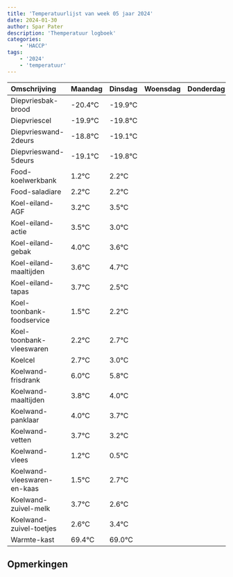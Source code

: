 ```yaml
---
title: 'Temperatuurlijst van week 05 jaar 2024'
date: 2024-01-30
author: Spar Pater
description: 'Themperatuur logboek'
categories:
    - 'HACCP'
tags:
    - '2024'
    - 'temperatuur'
---
```

|Omschrijving|Maandag|Dinsdag|Woensdag|Donderdag|Vrijdag|Zaterdag|Zondag|
|:---|:---|:---|:---|:---|:---|:---|:---|
|Diepvriesbak-brood|-20.4°C|-19.9°C| | | | | |
|Diepvriescel|-19.9°C|-19.8°C| | | | | |
|Diepvrieswand-2deurs|-18.8°C|-19.1°C| | | | | |
|Diepvrieswand-5deurs|-19.1°C|-19.8°C| | | | | |
|Food-koelwerkbank|1.2°C|2.2°C| | | | | |
|Food-saladiare|2.2°C|2.2°C| | | | | |
|Koel-eiland-AGF|3.2°C|3.5°C| | | | | |
|Koel-eiland-actie|3.5°C|3.0°C| | | | | |
|Koel-eiland-gebak|4.0°C|3.6°C| | | | | |
|Koel-eiland-maaltijden|3.6°C|4.7°C| | | | | |
|Koel-eiland-tapas|3.7°C|2.5°C| | | | | |
|Koel-toonbank-foodservice|1.5°C|2.2°C| | | | | |
|Koel-toonbank-vleeswaren|2.2°C|2.7°C| | | | | |
|Koelcel|2.7°C|3.0°C| | | | | |
|Koelwand-frisdrank|6.0°C|5.8°C| | | | | |
|Koelwand-maaltijden|3.8°C|4.0°C| | | | | |
|Koelwand-panklaar|4.0°C|3.7°C| | | | | |
|Koelwand-vetten|3.7°C|3.2°C| | | | | |
|Koelwand-vlees|1.2°C|0.5°C| | | | | |
|Koelwand-vleeswaren-en-kaas|1.5°C|2.7°C| | | | | |
|Koelwand-zuivel-melk|3.7°C|2.6°C| | | | | |
|Koelwand-zuivel-toetjes|2.6°C|3.4°C| | | | | |
|Warmte-kast|69.4°C|69.0°C| | | | | |

## Opmerkingen


